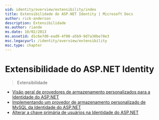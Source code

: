 ```yaml
---
uid: identity/overview/extensibility/index
title: Extensibilidade do ASP.NET Identity | Microsoft Docs
author: rick-anderson
description: Extensibilidade
ms.author: riande
ms.date: 10/02/2013
ms.assetid: d1c6e7d0-ead9-4f08-a5b9-9d7a30be78e3
msc.legacyurl: /identity/overview/extensibility
msc.type: chapter
---
```

<a name="aspnet-identity-extensibility"></a>Extensibilidade do ASP.NET Identity
====================
> Extensibilidade


- [Visão geral de provedores de armazenamento personalizados para a Identidade do ASP.NET](overview-of-custom-storage-providers-for-aspnet-identity.md)
- [Implementando um provedor de armazenamento personalizado de MySQL da Identidade do ASP.NET](implementing-a-custom-mysql-aspnet-identity-storage-provider.md)
- [Alterar a chave primária de usuários na Identidade do ASP.NET](change-primary-key-for-users-in-aspnet-identity.md)
